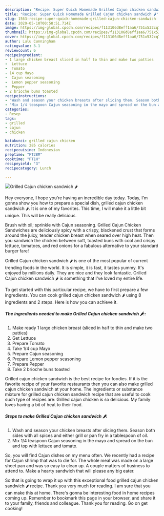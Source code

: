 ```yaml
---
description: "Recipe: Super Quick Homemade Grilled Cajun chicken sandwich 🌶"
title: "Recipe: Super Quick Homemade Grilled Cajun chicken sandwich 🌶"
slug: 1563-recipe-super-quick-homemade-grilled-cajun-chicken-sandwich
date: 2020-05-10T00:58:51.714Z
image: https://img-global.cpcdn.com/recipes/f113106d8eff1aa6/751x532cq70/grilled-cajun-chicken-sandwich-🌶-recipe-main-photo.jpg
thumbnail: https://img-global.cpcdn.com/recipes/f113106d8eff1aa6/751x532cq70/grilled-cajun-chicken-sandwich-🌶-recipe-main-photo.jpg
cover: https://img-global.cpcdn.com/recipes/f113106d8eff1aa6/751x532cq70/grilled-cajun-chicken-sandwich-🌶-recipe-main-photo.jpg
author: Lulu Cunningham
ratingvalue: 3.1
reviewcount: 6
recipeingredient:
- 1 large chicken breast sliced in half to thin and make two patties
-  Lettuce
-  Tomato
- 14 cup Mayo
-  Cajun seasoning
-  Lemon pepper seasoning
-  Pepper
- 2 brioche buns toasted
recipeinstructions:
- "Wash and season your chicken breasts after slicing them. Season both sides with all spices and either grill or pan fry in a tablespoon of oil."
- "Mix 1/4 teaspoon Cajun seasoning in the mayo and spread on the bun and top with lettuce and tomato."
categories:
- Resep
tags:
- grilled
- cajun
- chicken

katakunci: grilled cajun chicken
nutrition: 285 calories
recipecuisine: Indonesian
preptime: "PT28M"
cooktime: "PT1H"
recipeyield: "3"
recipecategory: Lunch

---
```



![Grilled Cajun chicken sandwich 🌶](https://img-global.cpcdn.com/recipes/f113106d8eff1aa6/751x532cq70/grilled-cajun-chicken-sandwich-🌶-recipe-main-photo.jpg)

Hey everyone, I hope you're having an incredible day today. Today, I'm gonna show you how to prepare a special dish, grilled cajun chicken sandwich 🌶. It is one of my favorites. This time, I will make it a little bit unique. This will be really delicious.

Brush with oil; sprinkle with Cajun seasoning. Grilled Cajun Chicken Sandwiches are deliciously spicy with a crispy, blackened crust that forms around the juicy, tender chicken breast when seared over high heat. Then you sandwich the chicken between soft, toasted buns with cool and crispy lettuce, tomatoes, and red onions for a fabulous alternative to your standard burger fare!

Grilled Cajun chicken sandwich 🌶 is one of the most popular of current trending foods in the world. It is simple, it is fast, it tastes yummy. It's enjoyed by millions daily. They are nice and they look fantastic. Grilled Cajun chicken sandwich 🌶 is something that I've loved my entire life.


To get started with this particular recipe, we have to first prepare a few ingredients. You can cook grilled cajun chicken sandwich 🌶 using 8 ingredients and 2 steps. Here is how you can achieve it.

##### The ingredients needed to make Grilled Cajun chicken sandwich 🌶::

1. Make ready 1 large chicken breast (sliced in half to thin and make two patties)
1. Get  Lettuce
1. Prepare  Tomato
1. Take 1/4 cup Mayo
1. Prepare  Cajun seasoning
1. Prepare  Lemon pepper seasoning
1. Prepare  Pepper
1. Take 2 brioche buns toasted


Grilled cajun chicken sandwich is the best recipe for foodies. If it is the favorite recipe of your favorite restaurants then you can also make grilled cajun chicken sandwich at your home. The ingredients or substance mixture for grilled cajun chicken sandwich recipe that are useful to cook such type of recipes are: Grilled cajun chicken is so delicious. My family loves having a bit of heat to their food. 

##### Steps to make Grilled Cajun chicken sandwich 🌶:

1. Wash and season your chicken breasts after slicing them. Season both sides with all spices and either grill or pan fry in a tablespoon of oil.
1. Mix 1/4 teaspoon Cajun seasoning in the mayo and spread on the bun and top with lettuce and tomato.


So, you will find Cajun dishes on my menu often. We recently had a recipe for Cajun shrimp that was to die for. The whole meal was made on a large sheet pan and was so easy to clean up. A couple matters of business to attend to. Make a hearty sandwich that will please any big eater. 

So that is going to wrap it up with this exceptional food grilled cajun chicken sandwich 🌶 recipe. Thank you very much for reading. I am sure that you can make this at home. There's gonna be interesting food in home recipes coming up. Remember to bookmark this page in your browser, and share it to your family, friends and colleague. Thank you for reading. Go on get cooking!
